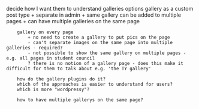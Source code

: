 decide how I want them to understand galleries
    options
        gallery as a custom post type
            + separate in admin
            + same gallery can be added to multiple pages
            + can have multiple galleries on the same page

        gallery on every page
            + no need to create a gallery to put pics on the page
            - can't separate images on the same page into multiple galleries - required?
            - not possible to show the same gallery on multiple pages - e.g. all pages in student council
            ? there is no notion of a gallery page - does this make it difficult for them to talk about e.g. 'the TY gallery'

        how do the gallery plugins do it?
        which of the approaches is easier to understand for users?
        which is more "wordpressy"?

        how to have multiple gallerys on the same page?
